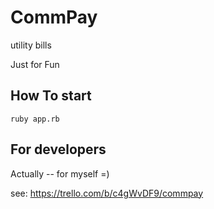 # CommPay
utility bills

Just for Fun

## How To start

```
ruby app.rb

```

## For developers

Actually -- for myself =)

see: https://trello.com/b/c4gWvDF9/commpay
